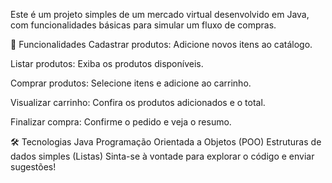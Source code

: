 Este é um projeto simples de um mercado virtual desenvolvido em Java, com funcionalidades básicas para simular um fluxo de compras.

🚀 Funcionalidades
Cadastrar produtos: Adicione novos itens ao catálogo.

Listar produtos: Exiba os produtos disponíveis.

Comprar produtos: Selecione itens e adicione ao carrinho.

Visualizar carrinho: Confira os produtos adicionados e o total.

Finalizar compra: Confirme o pedido e veja o resumo.

🛠️ Tecnologias
Java
Programação Orientada a Objetos (POO)
Estruturas de dados simples (Listas)
Sinta-se à vontade para explorar o código e enviar sugestões!
